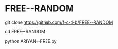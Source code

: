 # FREE--RANDOM


git clone https://github.com/f-c-d-b/FREE--RANDOM

cd FREE--RANDOM

python ARIYAN--FREE.py
